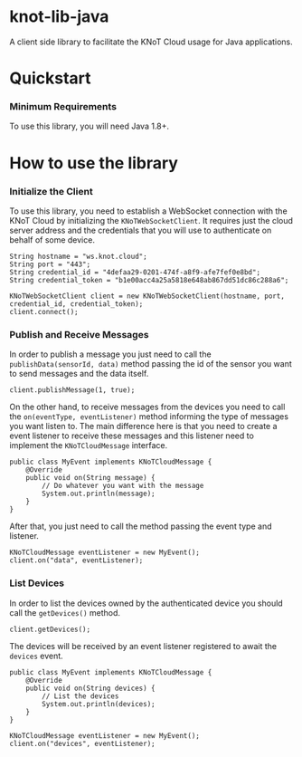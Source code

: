 # knot-lib-java

A client side library to facilitate the KNoT Cloud usage for Java applications.

# Quickstart

### Minimum Requirements

To use this library, you will need Java 1.8+.

# How to use the library

### Initialize the Client

To use this library, you need to establish a WebSocket connection with the KNoT Cloud by initializing the `KNoTWebSocketClient`. It requires just the cloud server address and the credentials that you will use to authenticate on behalf of some device.

	String hostname = "ws.knot.cloud";
	String port = "443";
	String credential_id = "4defaa29-0201-474f-a8f9-afe7fef0e8bd";
	String credential_token = "b1e00acc4a25a5818e648ab867dd51dc86c288a6";

	KNoTWebSocketClient client = new KNoTWebSocketClient(hostname, port, credential_id, credential_token);
	client.connect();

### Publish and Receive Messages

In order to publish a message you just need to call the `publishData(sensorId, data)` method passing the id of the sensor you want to send messages and the data itself.

	client.publishMessage(1, true);

On the other hand, to receive messages from the devices you need to call the `on(eventType, eventListener)` method informing the type of messages you want listen to. The main difference here is that you need to create a event listener to receive these messages and this listener need to implement the `KNoTCloudMessage` interface.

	public class MyEvent implements KNoTCloudMessage {
		@Override
		public void on(String message) {
			// Do whatever you want with the message
			System.out.println(message);
		}
	}

After that, you just need to call the method passing the event type and listener.

	KNoTCloudMessage eventListener = new MyEvent();
	client.on("data", eventListener);
	
### List Devices

In order to list the devices owned by the authenticated device you should call the `getDevices()` method.


	client.getDevices();
	
The devices will be received by an event listener registered to await the `devices` event.

	public class MyEvent implements KNoTCloudMessage {
		@Override
		public void on(String devices) {
			// List the devices
			System.out.println(devices);
		}
	}
	
	KNoTCloudMessage eventListener = new MyEvent();
	client.on("devices", eventListener);